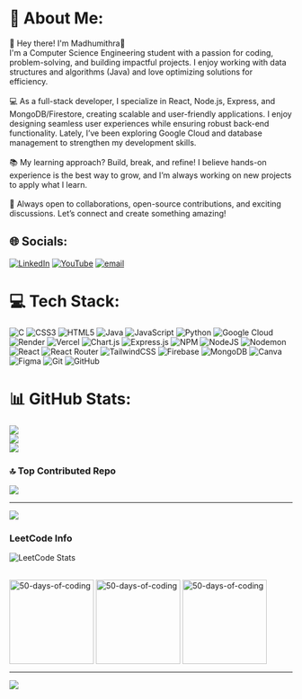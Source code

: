 # 💫 About Me:
🚀 Hey there! I'm Madhumithra👋<br>I'm a Computer Science Engineering student with a passion for coding, problem-solving, and building impactful projects. I enjoy working with data structures and algorithms (Java) and love optimizing solutions for efficiency.<br><br>💻 As a full-stack developer, I specialize in React, Node.js, Express, and MongoDB/Firestore, creating scalable and user-friendly applications. I enjoy designing seamless user experiences while ensuring robust back-end functionality. Lately, I’ve been exploring Google Cloud and database management to strengthen my development skills.<br><br>📚 My learning approach? Build, break, and refine! I believe hands-on experience is the best way to grow, and I’m always working on new projects to apply what I learn.<br><br>🚀 Always open to collaborations, open-source contributions, and exciting discussions. Let’s connect and create something amazing!


## 🌐 Socials:
[![LinkedIn](https://img.shields.io/badge/LinkedIn-%230077B5.svg?logo=linkedin&logoColor=white)](https://linkedin.com/in/madhumithra-m) [![YouTube](https://img.shields.io/badge/YouTube-%23FF0000.svg?logo=YouTube&logoColor=white)](https://youtube.com/@@Adrift1658) [![email](https://img.shields.io/badge/Email-D14836?logo=gmail&logoColor=white)](mailto:mithramadhu005@gmail.com) 

# 💻 Tech Stack:
![C](https://img.shields.io/badge/c-%2300599C.svg?style=for-the-badge&logo=c&logoColor=white) ![CSS3](https://img.shields.io/badge/css3-%231572B6.svg?style=for-the-badge&logo=css3&logoColor=white) ![HTML5](https://img.shields.io/badge/html5-%23E34F26.svg?style=for-the-badge&logo=html5&logoColor=white) ![Java](https://img.shields.io/badge/java-%23ED8B00.svg?style=for-the-badge&logo=openjdk&logoColor=white) ![JavaScript](https://img.shields.io/badge/javascript-%23323330.svg?style=for-the-badge&logo=javascript&logoColor=%23F7DF1E) ![Python](https://img.shields.io/badge/python-3670A0?style=for-the-badge&logo=python&logoColor=ffdd54) ![Google Cloud](https://img.shields.io/badge/GoogleCloud-%234285F4.svg?style=for-the-badge&logo=google-cloud&logoColor=white) ![Render](https://img.shields.io/badge/Render-%46E3B7.svg?style=for-the-badge&logo=render&logoColor=white) ![Vercel](https://img.shields.io/badge/vercel-%23000000.svg?style=for-the-badge&logo=vercel&logoColor=white) ![Chart.js](https://img.shields.io/badge/chart.js-F5788D.svg?style=for-the-badge&logo=chart.js&logoColor=white) ![Express.js](https://img.shields.io/badge/express.js-%23404d59.svg?style=for-the-badge&logo=express&logoColor=%2361DAFB) ![NPM](https://img.shields.io/badge/NPM-%23CB3837.svg?style=for-the-badge&logo=npm&logoColor=white) ![NodeJS](https://img.shields.io/badge/node.js-6DA55F?style=for-the-badge&logo=node.js&logoColor=white) ![Nodemon](https://img.shields.io/badge/NODEMON-%23323330.svg?style=for-the-badge&logo=nodemon&logoColor=%BBDEAD) ![React](https://img.shields.io/badge/react-%2320232a.svg?style=for-the-badge&logo=react&logoColor=%2361DAFB) ![React Router](https://img.shields.io/badge/React_Router-CA4245?style=for-the-badge&logo=react-router&logoColor=white) ![TailwindCSS](https://img.shields.io/badge/tailwindcss-%2338B2AC.svg?style=for-the-badge&logo=tailwind-css&logoColor=white) ![Firebase](https://img.shields.io/badge/firebase-a08021?style=for-the-badge&logo=firebase&logoColor=ffcd34) ![MongoDB](https://img.shields.io/badge/MongoDB-%234ea94b.svg?style=for-the-badge&logo=mongodb&logoColor=white) ![Canva](https://img.shields.io/badge/Canva-%2300C4CC.svg?style=for-the-badge&logo=Canva&logoColor=white) ![Figma](https://img.shields.io/badge/figma-%23F24E1E.svg?style=for-the-badge&logo=figma&logoColor=white) ![Git](https://img.shields.io/badge/git-%23F05033.svg?style=for-the-badge&logo=git&logoColor=white) ![GitHub](https://img.shields.io/badge/github-%23121011.svg?style=for-the-badge&logo=github&logoColor=white)
# 📊 GitHub Stats:
![](https://github-readme-stats.vercel.app/api?username=mithra0612&theme=blue_navy&hide_border=false&include_all_commits=true&count_private=true)<br/>
![](https://nirzak-streak-stats.vercel.app/?user=mithra0612&theme=blue_navy&hide_border=false)<br/>
![](https://github-readme-stats.vercel.app/api/top-langs/?username=mithra0612&theme=blue_navy&hide_border=false&include_all_commits=true&count_private=true&layout=compact)

### 🔝 Top Contributed Repo
![](https://github-contributor-stats.vercel.app/api?username=mithra0612&limit=5&theme=blue_navy&combine_all_yearly_contributions=true)

---
[![](https://visitcount.itsvg.in/api?id=mithra0612&icon=0&color=0)](https://visitcount.itsvg.in)

<!-- Proudly created with GPRM ( https://gprm.itsvg.in ) -->
### LeetCode Info 
![LeetCode Stats](https://leetcard.jacoblin.cool/mithra_612?theme=dark&font=Mali&ext=heatmap)<p align="left">  
  <a href="https://leetcode.com/u/mithra_612/" target="_blank"><img align="center" src="https://assets.leetcode.com/static_assets/marketing/2024-50.gif" alt="50-days-of-coding" height="150" width="150" /></a>
  <a href="https://leetcode.com/u/mithra_612/" target="_blank"><img align="center" src="https://assets.leetcode.com/static_assets/marketing/2024-100-new.gif" alt="50-days-of-coding" height="150" width="150" /></a>
  <a href="https://leetcode.com/u/mithra_612/" target="_blank"><img align="center" src="https://assets.leetcode.com/static_assets/others/2550.gif" alt="50-days-of-coding" height="150" width="150" /></a>
</p>

---
[![](https://visitcount.itsvg.in/api?id=mithra0612&icon=0&color=0)](https://visitcount.itsvg.in)


<!-- Proudly created with GPRM ( https://gprm.itsvg.in ) -->
